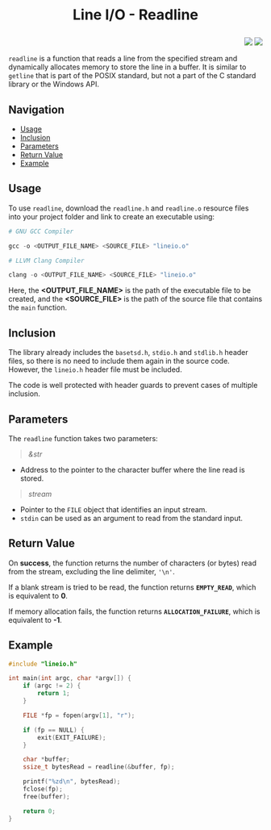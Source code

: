 # <p style = "text-align: center">Line I/O - Readline</p>

<p style = "text-align: right">
    <img src = "https://img.shields.io/badge/c-%2300599C.svg?style=for-the-badge&logo=c&logoColor=white">
    <img src = "https://img.shields.io/badge/Windows-0078D6?style=for-the-badge&logo=windows&logoColor=white">
</p>

`readline` is a function that reads a line from the specified stream and dynamically allocates memory to store the line in a buffer. It is similar to `getline` that is part of the POSIX standard, but not a part of the C standard library or the Windows API.

## Navigation

+ [Usage](#usage)
+ [Inclusion](#inclusion)
+ [Parameters](#parameters)
+ [Return Value](#return-value)
+ [Example](#example)

## Usage

To use `readline`, download the `readline.h` and `readline.o` resource files into your project folder and link to create an executable using:
```powershell
# GNU GCC Compiler

gcc -o <OUTPUT_FILE_NAME> <SOURCE_FILE> "lineio.o"
```
```powershell
# LLVM Clang Compiler

clang -o <OUTPUT_FILE_NAME> <SOURCE_FILE> "lineio.o"
```
Here, the **<OUTPUT_FILE_NAME>** is the path of the executable file to be created, and the **<SOURCE_FILE>** is the path of the source file that contains the `main` function.

## Inclusion

The library already includes the `basetsd.h`, `stdio.h` and `stdlib.h` header files, so there is no need to include them again in the source code. However, the `lineio.h` header file must be included.

The code is well protected with header guards to prevent cases of multiple inclusion.

## Parameters

The `readline` function takes two parameters:
>*&str*
+ Address to the pointer to the character buffer where the line read is stored.

>*stream*
+ Pointer to the `FILE` object that identifies an input stream.
+ `stdin` can be used as an argument to read from the standard input.

## Return Value

On **success**, the function returns the number of characters (or bytes) read from the stream, excluding the line delimiter, `'\n'`.

If a blank stream is tried to be read, the function returns **`EMPTY_READ`**, which is equivalent to **0**.

If memory allocation fails, the function returns **`ALLOCATION_FAILURE`**, which is equivalent to **-1**.

## Example

```c
#include "lineio.h"

int main(int argc, char *argv[]) {
    if (argc != 2) {
        return 1;
    }

    FILE *fp = fopen(argv[1], "r");

    if (fp == NULL) {
        exit(EXIT_FAILURE);
    }

    char *buffer;
    ssize_t bytesRead = readline(&buffer, fp);

    printf("%zd\n", bytesRead);
    fclose(fp);
    free(buffer);

    return 0;
}
```